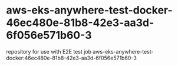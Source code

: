 # aws-eks-anywhere-test-docker-46ec480e-81b8-42e3-aa3d-6f056e571b60-3
repository for use with E2E test job aws-eks-anywhere-test-docker:46ec480e-81b8-42e3-aa3d-6f056e571b60-3
